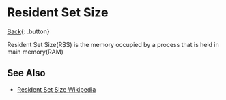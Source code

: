 # Resident Set Size

[Back](../index.md#carch){: .button}

Resident Set Size(RSS) is the memory occupied by a process that is held in main memory(RAM)

## See Also

- [Resident Set Size Wikipedia](https://en.wikipedia.org/wiki/Resident_set_size)


